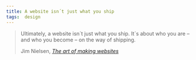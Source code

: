 ```yaml
---
title: A website isn´t just what you ship
tags:  design
---
```

> Ultimately, a website isn´t just what you ship. It´s about who you are – and who you become – on the way of shipping.
> <footer>Jim Nielsen, <a href="https://blog.jim-nielsen.com/2025/the-art-of-making-websites/"><cite>The art of making websites</cite></a></footer>